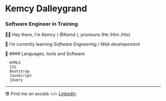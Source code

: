 # Kemcy Dalleygrand
### Software Engineer in Training

 
 🧍‍♂️ Hey there, I’m Kemcy ( @Kemd ), pronouns (He /Him /His)

 👀 I’m currently learning *Software Engneering / Web developement*

 📖 #### Languages, tools and Software

      HTML5
      CSS
      Bootstrap
      JavaScript
      jQuery
      
---

  😎 Find me on socials </> 
     [LinkedIn](https://www.linkedin.com/in/kdalle/)


<!---
Kemd/Kemd is a ✨ special ✨ repository because its `README.md` (this file) appears on your GitHub profile.
You can click the Preview link to take a look at your changes.
--->
